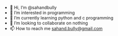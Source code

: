 - 👋 Hi, I’m @sahandbully
- 👀 I’m interested in programming
- 🌱 I’m currently learning python and c programming
- 💞️ I’m looking to collaborate on nothing
- 📫 How to reach me sahand.bully@gmail.com

<!---
sahandbully/sahandbully is a ✨ special ✨ repository because its `README.md` (this file) appears on your GitHub profile.
You can click the Preview link to take a look at your changes.
--->

